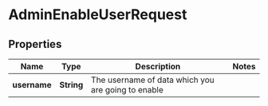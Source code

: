 # AdminEnableUserRequest

## Properties
Name | Type | Description | Notes
------------ | ------------- | ------------- | -------------
**username** | **String** | The username of data which you are going to enable | 
